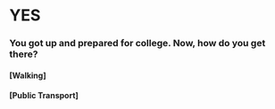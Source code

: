 # YES

### You got up and prepared for college. Now, how do you get there?

#### [Walking]
#### [Public Transport]